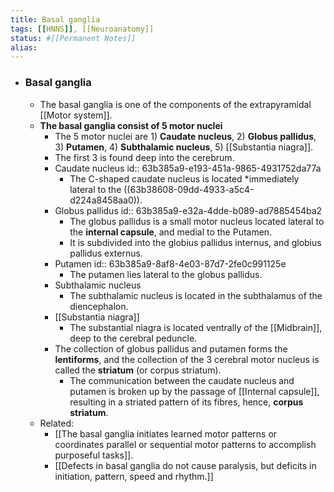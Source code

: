 ```yaml
---
title: Basal ganglia
tags: [[HNNS]], [[Neuroanatomy]] 
status: #[[Permanent Notes]] 
alias:
---
```


- ### Basal ganglia
	- The basal ganglia is one of the components of the extrapyramidal [[Motor system]].
	- **The basal ganglia consist of 5 motor nuclei**
		- The 5 motor nuclei are 1) **Caudate nucleus**, 2) **Globus pallidus**, 3) **Putamen**, 4) **Subthalamic nucleus**, 5) [[Substantia niagra]].
		- The first 3 is found deep into the cerebrum.
		- Caudate nucleus
		  id:: 63b385a9-e193-451a-9865-4931752da77a
			- The C-shaped caudate nucleus is located *immediately lateral to the ((63b38608-09dd-4933-a5c4-d224a8458aa0)).
		- Globus pallidus
		  id:: 63b385a9-e32a-4dde-b089-ad7885454ba2
			- The globus pallidus is a small motor nucleus located lateral to the **internal capsule**, and medial to the Putamen.
			- It is subdivided into the globius pallidus internus, and globius pallidus externus.
		- Putamen
		  id:: 63b385a9-8af8-4e03-87d7-2fe0c991125e
			- The putamen lies lateral to the globus pallidus.
		- Subthalamic nucleus
			- The subthalamic nucleus is located in the subthalamus of the diencephalon.
		- [[Substantia niagra]]
			- The substantial niagra is located ventrally of the [[Midbrain]], deep to the cerebral peduncle.
		- The collection of globus pallidus and putamen forms the **lentiforms**, and the collection of the 3 cerebral motor nucleus is called the **striatum** (or corpus striatum).
			- The communication between the caudate nucleus and putamen is broken up by the passage of [[Internal capsule]], resulting in a striated pattern of its fibres, hence, **corpus striatum**.
	- Related:
		- [[The basal ganglia initiates learned motor patterns or coordinates parallel or sequential motor patterns to accomplish purposeful tasks]].
		- [[Defects in basal ganglia do not cause paralysis, but deficits in initiation, pattern, speed and rhythm.]]